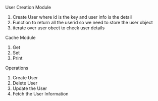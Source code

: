 
User Creation Module
1. Create User where id is the key and user info is the detail
2. Function to return all the userid so we need to store the user object
3. iterate over user obect to check user details

Cache Module
1. Get
2. Set
3. Print

Operations
1. Create User
2. Delete User
3. Update the User
4. Fetch the User Information
